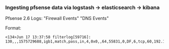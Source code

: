 ### Ingesting pfsense data via logstash -> elasticsearch -> kibana

Pfsense 2.6
Logs:
  "Firewall Events"
  "DNS Events"

Format:
```
<134>Jun 17 13:37:58 filterlog[59716]: 130,,,1575729688,igb1,match,pass,in,4,0x0,,64,55831,0,DF,6,tcp,60,192.168.2.12,54.221.200.137,60293,443,0,S,3825784625,,29200,,mss;sackOK;TS;nop;wscale
```
